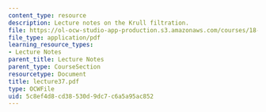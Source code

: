 ```yaml
---
content_type: resource
description: Lecture notes on the Krull filtration.
file: https://ol-ocw-studio-app-production.s3.amazonaws.com/courses/18-917-topics-in-algebraic-topology-the-sullivan-conjecture-fall-2007/5c8ef4d8cd38530d9dc7c6a5a95ac852_lecture37.pdf
file_type: application/pdf
learning_resource_types:
- Lecture Notes
parent_title: Lecture Notes
parent_type: CourseSection
resourcetype: Document
title: lecture37.pdf
type: OCWFile
uid: 5c8ef4d8-cd38-530d-9dc7-c6a5a95ac852
---
```

